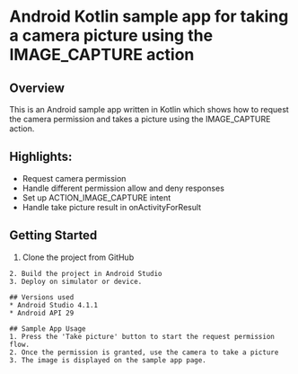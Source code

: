 # Android Kotlin sample app for taking a camera picture using the IMAGE_CAPTURE action

## Overview
This is an Android sample app written in Kotlin which shows how to request the camera permission and takes a picture using the IMAGE_CAPTURE action.

## Highlights:
* Request camera permission
* Handle different permission allow and deny responses
* Set up ACTION_IMAGE_CAPTURE intent
* Handle take picture result in onActivityForResult


## Getting Started
1. Clone the project from GitHub

```
2. Build the project in Android Studio
3. Deploy on simulator or device.

## Versions used
* Android Studio 4.1.1
* Android API 29

## Sample App Usage
1. Press the 'Take picture' button to start the request permission flow.
2. Once the permission is granted, use the camera to take a picture
3. The image is displayed on the sample app page.
